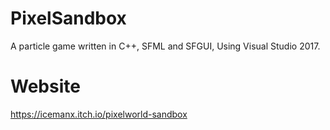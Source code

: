 # PixelSandbox
A particle game written in C++, SFML and SFGUI, Using Visual Studio 2017.

# Website
https://icemanx.itch.io/pixelworld-sandbox
